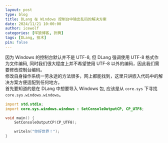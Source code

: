 ```yaml
---
layout: post
type: blog
title: DLang 在 Windows 控制台中输出乱码的解决方案
date: 2024/11/21 10:00:00
author: icewolf
categories: [咩狼博客, 折腾]
tags: [DLang, 技术]
pin: false
---
```


因为 Windows 的控制台默认并不是 UTF-8, 但 DLang 强调使用 UTF-8 格式作为文件编码, 同时我们很大程度上并不希望使用 UTF-8 以外的编码，因此我们需要修改控制台编码。  
修改自身操作系统一劳永途的方法很多，网上都能找到，这里只讲嵌入代码中的解决方案方便适配到任何地方。  
首先要知道的是在 DLang 中想要导入 Windows 包, 应该是从 `core.sys` 下寻找 `core.sys.windows.windows`。

```d
import std.stdio;
import core.sys.windows.windows : SetConsoleOutputCP, CP_UTF8;

void main() {
    SetConsoleOutputCP(CP_UTF8);

    writeln("你好世界！");
}

```
